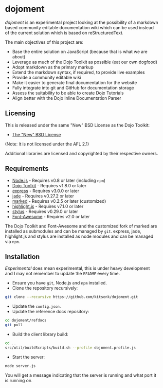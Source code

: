 # dojoment #

*dojoment* is an experimental project looking at the possibility of a markdown based community editable documentation wiki which can be used instead of the current solution which is based on reStructuredText.

The main objectives of this project are:
* Base the entire solution on JavaScript (because that is what we are about)
* Leverage as much of the Dojo Toolkit as possible (eat our own dogfood)
* Adopt markdown as the primary markup
* Extend the markdown syntax, if required, to provide live examples
* Provide a community editable wiki
* Make it easier to generate final documentation for the website
* Fully integrate into git and GitHub for documentation storage
* Assess the suitability to be able to create Dojo Tutorials
* Align better with the Dojo Inline Documentation Parser

## Licensing ##

This is released under the same "New" BSD License as the Dojo Toolkit:
* [The "New" BSD License][bsd]

(Note: It is not licensed under the AFL 2.1)

Additional libraries are licensed and copyrighted by their respective owners.

## Requirements ##

* [Node.js][nodejs] - Requires v0.8 or later (including `npm`)
* [Dojo Toolkit][dojo] - Requires v1.8.0 or later
* [express][express] - Requires v3.0.0 or later
* [jade][jade] - Requires v0.27.2 or later
* [marked][marked] - Requires v0.2.5 or later (customized)
* [highlight.js][hljs] - Requires v7.1.0 or later
* [stylus][stylus] - Requires v0.29.0 or later
* [Font-Awesome][fontawesome] - Requires v2.0 or later

The Dojo Toolkit and Font-Awesome and the customized fork of marked are installed as submodules and can be managed by `git`.  express, jade, highlight.js and stylus are installed as node modules and can be managed via `npm`.

## Installation ##

*Experimental* does mean experimental, this is under heavy development and I may not remember to update the `README` every time.

* Ensure you have `git`, Node.js and `npm` installed.
* Clone the repository recursively:

```bash
git clone --recursive https://github.com/kitsonk/dojoment.git
```

* Update the `config.json`.
* Update the reference docs repository:

```bash
cd dojoment/refdocs
git pull
```

* Build the client library build:

```bash
cd ..
src/util/buildScripts/build.sh --profile dojoment.profile.js
```

* Start the server:

```bash
node server.js
```

You will get a message indicating that the server is running and what port it is running on.

[bsd]: /kitsonk/dojoment/blob/master/LICENSE
[nodejs]: http://nodejs.org/download/
[dojo]: http://dojotoolkit.org/download/
[express]: http://expressjs.com/
[jade]: http://jade-lang.com/
[marked]: https://github.com/chjj/marked/
[hljs]: http://softwaremaniacs.org/soft/highlight/en/
[stylus]: http://learnboost.github.com/stylus/
[fontawesome]: http://fortawesome.github.com/Font-Awesome/

